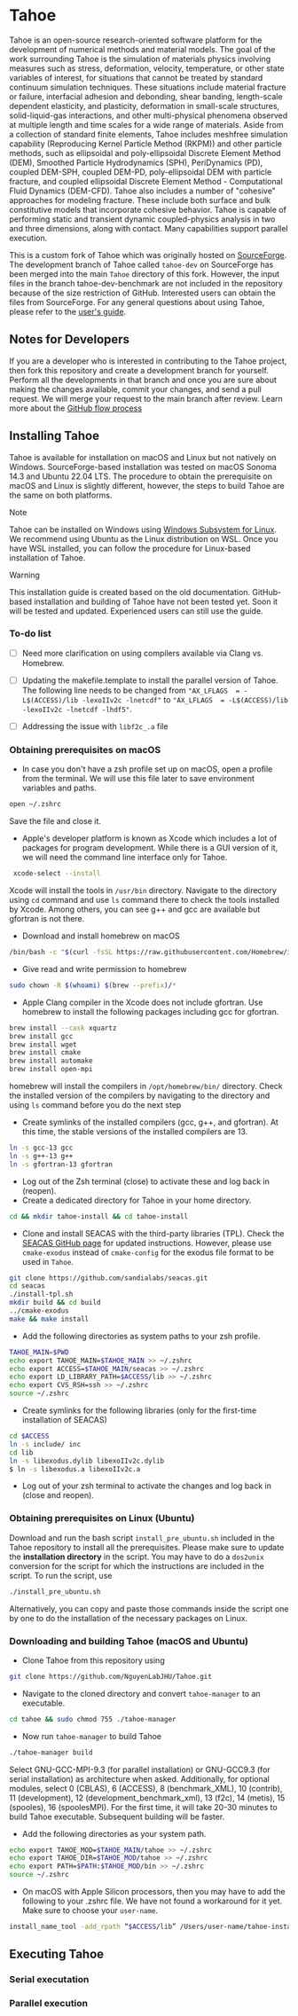 # Tahoe 

Tahoe is an open-source research-oriented software platform for the development of numerical methods and material models. The goal of the work surrounding Tahoe is the simulation of materials physics involving measures such as stress, deformation, velocity, temperature, or other state variables of interest, for situations that cannot be treated by standard continuum simulation techniques. These situations include material fracture or failure, interfacial adhesion and debonding, shear banding, length-scale dependent elasticity, and plasticity, deformation in small-scale structures, solid-liquid-gas interactions, and other multi-physical phenomena observed at multiple length and time scales for a wide range of materials. Aside from a collection of standard finite elements, Tahoe includes meshfree simulation capability (Reproducing Kernel Particle Method (RKPM)) and other particle methods, such as ellipsoidal and poly-ellipsoidal Discrete Element Method (DEM), Smoothed Particle Hydrodynamics (SPH), PeriDynamics (PD), coupled DEM-SPH, coupled DEM-PD, poly-ellipsoidal DEM with particle fracture, and coupled ellipsoidal Discrete Element Method - Computational Fluid Dynamics (DEM-CFD). Tahoe also includes a number of "cohesive" approaches for modeling fracture. These include both surface and bulk constitutive models that incorporate cohesive behavior. Tahoe is capable of performing static and transient dynamic coupled-physics analysis in two and three dimensions, along with contact. Many capabilities support parallel execution.

This is a custom fork of Tahoe which was originally hosted on [SourceForge](https://tahoe.sourceforge.net). The development branch of Tahoe called `tahoe-dev` on SourceForge has been merged into the main `Tahoe` directory of this fork. However, the input files in the branch tahoe-dev-benchmark are not included in the repository because of the size restriction of GitHub. Interested users can obtain the files from SourceForge. For any general questions about using Tahoe, please refer to the [user's guide](guide_user/user_guide.pdf).


## Notes for Developers

If you are a developer who is interested in contributing to the Tahoe project, then fork this repository and create a development branch for yourself. Perform all the developments in that branch and once you are sure about making the changes available, commit your changes, and send a pull request. We will merge your request to the main branch after review. Learn more about the [GitHub flow process](https://docs.github.com/en/get-started/using-github/github-flow)


## Installing Tahoe

Tahoe is available for installation on macOS and Linux but not natively on Windows. SourceForge-based installation was tested on macOS Sonoma 14.3 and Ubuntu 22.04 LTS. The procedure to obtain the prerequisite on macOS and Linux is slightly different, however, the steps to build Tahoe are the same on both platforms.

> [!NOTE]
> Tahoe can be installed on Windows using [Windows Subsystem for Linux](https://learn.microsoft.com/en-us/windows/wsl/install). We recommend using Ubuntu as the Linux distribution on WSL. Once you have WSL installed, you can follow the procedure for Linux-based installation of Tahoe.

> [!WARNING]
>  This installation guide is created based on the old documentation. GitHub-based installation and building of Tahoe have not been tested yet. Soon it will be tested and updated. Experienced users can still use the guide.

### To-do list
- [ ] Need more clarification on using compilers available via Clang vs. Homebrew.
- [ ] Updating the makefile.template to install the parallel version of Tahoe. The following line needs to be changed from
     `"AX_LFLAGS  = -L$(ACCESS)/lib -lexoIIv2c -lnetcdf"` to `"AX_LFLAGS  = -L$(ACCESS)/lib -lexoIIv2c -lnetcdf -lhdf5"`.
- [ ] Addressing the issue with `libf2c_.a` file


### Obtaining prerequisites on macOS

- In case you don't have a zsh profile set up on macOS, open a profile from the terminal. We will use this file later to save environment variables and paths. 
```bash
open ~/.zshrc
```
Save the file and close it. 
- Apple's developer platform is known as Xcode which includes a lot of packages for program development. While there is a GUI version of it, we will need the command line interface only for Tahoe.
```bash
 xcode-select --install
```
Xcode will install the tools in `/usr/bin` directory. Navigate to the directory using `cd` command and use `ls` command there to check the tools installed by Xcode. Among others, you can see g++ and gcc are available but gfortran is not there.
- Download and install homebrew on macOS
```bash
/bin/bash -c "$(curl -fsSL https://raw.githubusercontent.com/Homebrew/install/HEAD/install.sh)"
```
- Give read and write permission to homebrew
```bash
sudo chown -R $(whoami) $(brew --prefix)/*
```
-  Apple Clang compiler in the Xcode does not include gfortran. Use homebrew to install the following packages including gcc for gfortran.
```bash
brew install --cask xquartz
brew install gcc
brew install wget
brew install cmake
brew install automake
brew install open-mpi
```
homebrew will install the compilers in `/opt/homebrew/bin/` directory. Check the installed version of the compilers by navigating to the directory and using `ls` command before you do the next step 
- Create symlinks of the installed compilers (gcc, g++, and gfortran). At this time, the stable versions of the installed compilers are 13.
```bash
ln -s gcc-13 gcc
ln -s g++-13 g++
ln -s gfortran-13 gfortran
```
- Log out of the Zsh terminal (close) to activate these and log back in (reopen).
- Create a dedicated directory for Tahoe in your home directory.
```bash
cd && mkdir tahoe-install && cd tahoe-install
```
- Clone and install SEACAS with the third-party libraries (TPL). Check the [SEACAS GitHub page](https://github.com/sandialabs/seacas) for updated instructions. However, please use `cmake-exodus` instead of `cmake-config` for the exodus file format to be used in `Tahoe`.
```bash
git clone https://github.com/sandialabs/seacas.git
cd seacas
./install-tpl.sh
mkdir build && cd build
../cmake-exodus
make && make install
```
- Add the following directories as system paths to your zsh profile.
```bash
TAHOE_MAIN=$PWD
echo export TAHOE_MAIN=$TAHOE_MAIN >> ~/.zshrc
echo export ACCESS=$TAHOE_MAIN/seacas >> ~/.zshrc
echo export LD_LIBRARY_PATH=$ACCESS/lib >> ~/.zshrc
echo export CVS_RSH=ssh >> ~/.zshrc
source ~/.zshrc
```
- Create symlinks for the following libraries (only for the first-time installation of SEACAS)
```bash
cd $ACCESS
ln -s include/ inc
cd lib
ln -s libexodus.dylib libexoIIv2c.dylib
$ ln -s libexodus.a libexoIIv2c.a
```
- Log out of your zsh terminal to activate the changes and log back in (close and reopen).



###  Obtaining prerequisites on Linux (Ubuntu)


Download and run the bash script `install_pre_ubuntu.sh` included in the Tahoe repository to install all the prerequisites. Please make sure to update the **installation directory** in the script. You may have to do a `dos2unix` conversion for the script for which the instructions are included in the script. To run the script, use 
```bash
./install_pre_ubuntu.sh
```

Alternatively, you can copy and paste those commands inside the script one by one to do the installation of the necessary packages on Linux.



### Downloading and building Tahoe (macOS and Ubuntu)

- Clone Tahoe from this repository using
```bash
git clone https://github.com/NguyenLabJHU/Tahoe.git
```
- Navigate to the cloned directory and convert `tahoe-manager` to an executable.
```bash
cd tahoe && sudo chmod 755 ./tahoe-manager
```
- Now run `tahoe-manager` to build Tahoe
```bash
./tahoe-manager build
```
Select GNU-GCC-MPI-9.3 (for parallel installation) or GNU-GCC9.3 (for serial installation) as architecture when asked. Additionally, for optional modules, select 0 (CBLAS), 6 (ACCESS), 8 (benchmark_XML), 10 (contrib), 11 (development), 12 (development_benchmark_xml), 13 (f2c), 14 (metis), 15 (spooles), 16 (spoolesMPI). For the first time, it will take 20-30 minutes to build Tahoe executable. Subsequent building will be faster. 
- Add the following directories as your system path.
```bash
echo export TAHOE_MOD=$TAHOE_MAIN/tahoe >> ~/.zshrc
echo export TAHOE_DIR=$TAHOE_MOD/tahoe >> ~/.zshrc
echo export PATH=$PATH:$TAHOE_MOD/bin >> ~/.zshrc
source ~/.zshrc 
```
- On macOS with Apple Silicon processors, then you may have to add the following to your .zshrc file. We have not found a workaround for it yet. Make sure to choose your `user-name`.
```bash
install_name_tool -add_rpath “$ACCESS/lib” /Users/user-name/tahoe-install/tahoe/tahoe/tahoe
```

## Executing Tahoe

### Serial executation

### Parallel execution

